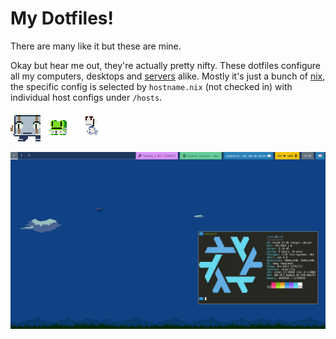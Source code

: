 # My Dotfiles!
There are many like it but these are mine.

Okay but hear me out, they're actually pretty nifty. These dotfiles configure all my computers, desktops and [servers](https://turb.io) alike. Mostly it's just a bunch of [nix](https://nixos.org/), the specific config is selected by `hostname.nix` (not checked in) with individual host configs under `/hosts`.

<p float="left">
  <a href="/hosts/balrog"><img src="/hosts/balrog/balrog.png" width="48" /></a>
  <a href="/hosts/gero"><img src="/hosts/gero/gero.png" width="48" /></a>
  <a href="/hosts/itoh"><img src="/hosts/itoh/itoh.png" width="48" /></a>
</p>

![screenshot of sway desktop](/screenshot.png)
